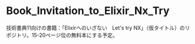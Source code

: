 # Book_Invitation_to_Elixir_Nx_Try
技術書典11向けの書籍：「Elixirへのいざない　Let's try NX」（仮タイトル）のリポジトリ。15-20ページ位の無料本にする予定。
